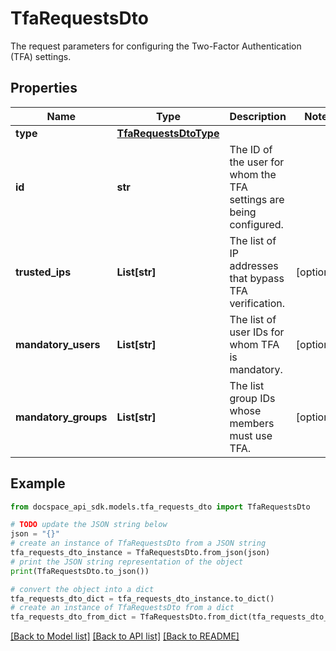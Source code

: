 # TfaRequestsDto
The request parameters for configuring the Two-Factor Authentication (TFA) settings.

## Properties

Name | Type | Description | Notes
------------ | ------------- | ------------- | -------------
**type** | [**TfaRequestsDtoType**](TfaRequestsDtoType.md) |  | 
**id** | **str** | The ID of the user for whom the TFA settings are being configured. | 
**trusted_ips** | **List[str]** | The list of IP addresses that bypass TFA verification. | [optional] 
**mandatory_users** | **List[str]** | The list of user IDs for whom TFA is mandatory. | [optional] 
**mandatory_groups** | **List[str]** | The list group IDs whose members must use TFA. | [optional] 

## Example

```python
from docspace_api_sdk.models.tfa_requests_dto import TfaRequestsDto

# TODO update the JSON string below
json = "{}"
# create an instance of TfaRequestsDto from a JSON string
tfa_requests_dto_instance = TfaRequestsDto.from_json(json)
# print the JSON string representation of the object
print(TfaRequestsDto.to_json())

# convert the object into a dict
tfa_requests_dto_dict = tfa_requests_dto_instance.to_dict()
# create an instance of TfaRequestsDto from a dict
tfa_requests_dto_from_dict = TfaRequestsDto.from_dict(tfa_requests_dto_dict)
```
[[Back to Model list]](../README.md#documentation-for-models) [[Back to API list]](../README.md#documentation-for-api-endpoints) [[Back to README]](../README.md)


